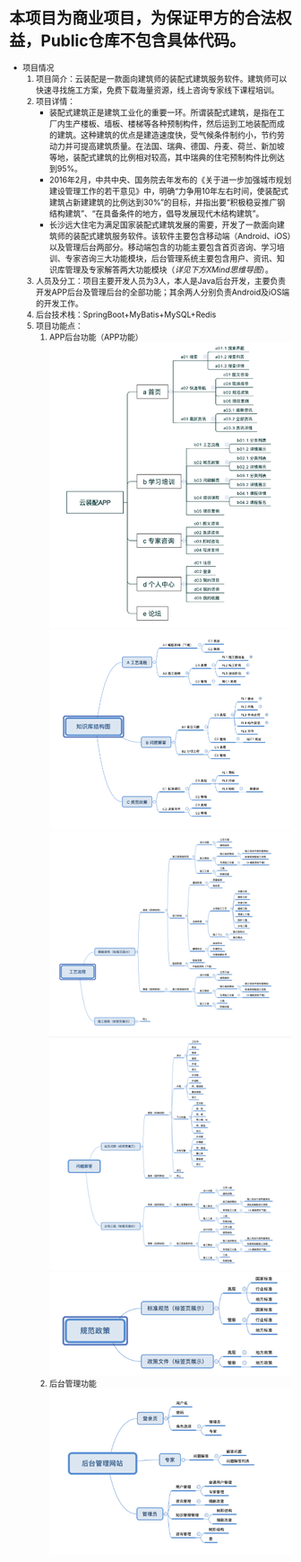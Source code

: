 # 本项目为商业项目，为保证甲方的合法权益，Public仓库不包含具体代码。
* 项目情况
    1. 项目简介：云装配是一款面向建筑师的装配式建筑服务软件。建筑师可以快速寻找施工方案，免费下载海量资源，线上咨询专家线下课程培训。
    2. 项目详情：
       * 装配式建筑正是建筑工业化的重要一环。所谓装配式建筑，是指在工厂内生产楼板、墙板、楼梯等各种预制构件，然后运到工地装配而成的建筑。这种建筑的优点是建造速度快，受气候条件制约小，节约劳动力并可提高建筑质量。在法国、瑞典、德国、丹麦、荷兰、新加坡等地，装配式建筑的比例相对较高，其中瑞典的住宅预制构件比例达到95%。   
       * 2016年2月，中共中央、国务院去年发布的《关于进一步加强城市规划建设管理工作的若干意见》中，明确“力争用10年左右时间，使装配式建筑占新建建筑的比例达到30%”的目标，并指出要“积极稳妥推广钢结构建筑”、“在具备条件的地方，倡导发展现代木结构建筑”。   
       * 长沙远大住宅为满足国家装配式建筑发展的需要，开发了一款面向建筑师的装配式建筑服务软件。该软件主要包含移动端（Android、iOS）以及管理后台两部分。移动端包含的功能主要包含首页咨询、学习培训、专家咨询三大功能模块，后台管理系统主要包含用户、资讯、知识库管理及专家解答两大功能模块（*详见下方XMind思维导图*）。
    3. 人员及分工：项目主要开发人员为3人，本人是Java后台开发，主要负责开发APP后台及管理后台的全部功能；其余两人分别负责Android及iOS端的开发工作。
    4. 后台技术栈：SpringBoot+MyBatis+MySQL+Redis
    4. 项目功能点：
        1. APP后台功能（APP功能） 
           ![APP基本功能](images/APP基本功能.png)
           ![知识库](images/知识库.png)
           ![工艺流程](images/工艺流程.png)
           ![问题解答](images/问题解答.png)
           ![政策法规](images/政策法规.png)
        2. 后台管理功能
           ![后台管理](images/后台管理.png)
